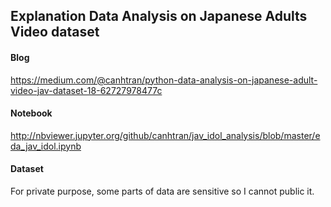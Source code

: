 ## Explanation Data Analysis on Japanese Adults Video dataset

#### Blog
https://medium.com/@canhtran/python-data-analysis-on-japanese-adult-video-jav-dataset-18-62727978477c

#### Notebook
http://nbviewer.jupyter.org/github/canhtran/jav_idol_analysis/blob/master/eda_jav_idol.ipynb

#### Dataset
For private purpose, some parts of data are sensitive so I cannot public it.

